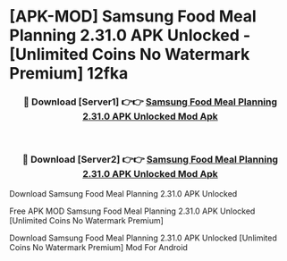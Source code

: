 # [APK-MOD] Samsung Food  Meal Planning 2.31.0 APK Unlocked - [Unlimited Coins No Watermark Premium] 12fka



<div align="center">
<h3>🔴 Download [Server1] 👉👉 <a href="https://momento.my/?title=Samsung_Food__Meal_Planning_2.31.0_APK_Unlocked">Samsung Food  Meal Planning 2.31.0 APK Unlocked Mod Apk</a></h3><br>

<h3>🔴 Download [Server2] 👉👉 <a href="https://momento.my/?title=Samsung_Food__Meal_Planning_2.31.0_APK_Unlocked">Samsung Food  Meal Planning 2.31.0 APK Unlocked Mod Apk</a></h3>
</div>



Download Samsung Food  Meal Planning 2.31.0 APK Unlocked 

Free APK MOD Samsung Food  Meal Planning 2.31.0 APK Unlocked [Unlimited Coins No Watermark Premium]

Download Samsung Food  Meal Planning 2.31.0 APK Unlocked [Unlimited Coins No Watermark Premium] Mod For Android
